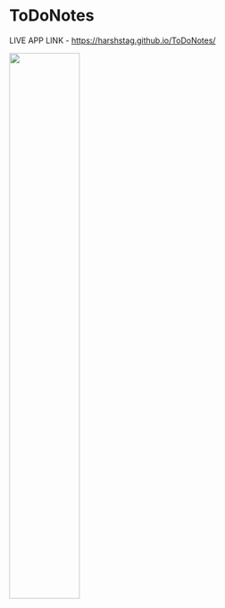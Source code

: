 # ToDoNotes

LIVE APP LINK - https://harshstag.github.io/ToDoNotes/

<img src="" style="width:50%"/>
